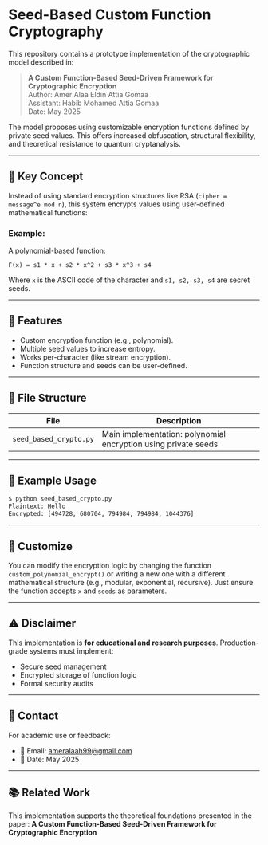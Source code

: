 # Seed-Based Custom Function Cryptography

This repository contains a prototype implementation of the cryptographic model described in:

> **A Custom Function-Based Seed-Driven Framework for Cryptographic Encryption**  
> Author: Amer Alaa Eldin Attia Gomaa  
> Assistant: Habib Mohamed Attia Gomaa  
> Date: May 2025

The model proposes using customizable encryption functions defined by private seed values. This offers increased obfuscation, structural flexibility, and theoretical resistance to quantum cryptanalysis.

---

## 🔐 Key Concept

Instead of using standard encryption structures like RSA (`cipher = message^e mod n`), this system encrypts values using user-defined mathematical functions:

### Example:
A polynomial-based function:
```
F(x) = s1 * x + s2 * x^2 + s3 * x^3 + s4
```

Where `x` is the ASCII code of the character and `s1, s2, s3, s4` are secret seeds.

---

## 🚀 Features

- Custom encryption function (e.g., polynomial).
- Multiple seed values to increase entropy.
- Works per-character (like stream encryption).
- Function structure and seeds can be user-defined.

---

## 📄 File Structure

| File | Description |
|------|-------------|
| `seed_based_crypto.py` | Main implementation: polynomial encryption using private seeds |

---

## 📌 Example Usage

```bash
$ python seed_based_crypto.py
Plaintext: Hello
Encrypted: [494728, 680704, 794984, 794984, 1044376]
```

---

## 🔧 Customize

You can modify the encryption logic by changing the function `custom_polynomial_encrypt()` or writing a new one with a different mathematical structure (e.g., modular, exponential, recursive). Just ensure the function accepts `x` and `seeds` as parameters.

---

## ⚠️ Disclaimer

This implementation is **for educational and research purposes**. Production-grade systems must implement:

- Secure seed management
- Encrypted storage of function logic
- Formal security audits

---

## 📩 Contact

For academic use or feedback:

- 📧 Email: ameralaah99@gmail.com
- 📅 Date: May 2025

---

## 📚 Related Work

This implementation supports the theoretical foundations presented in the paper:
**A Custom Function-Based Seed-Driven Framework for Cryptographic Encryption**
